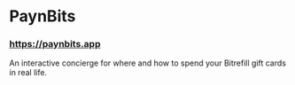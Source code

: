 # PaynBits

### https://paynbits.app

An interactive concierge for where and how to spend your Bitrefill gift cards in real life.
